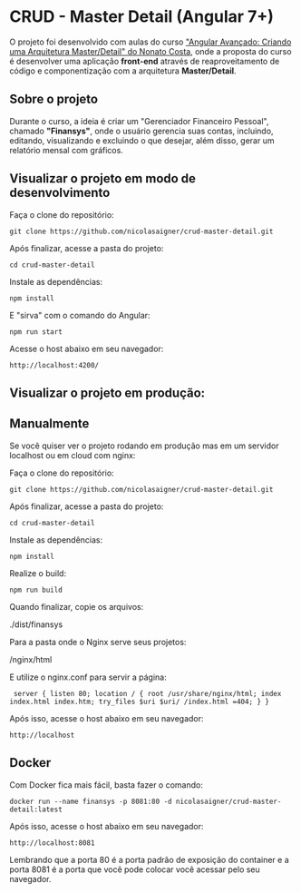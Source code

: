 # CRUD - Master Detail (Angular 7+)

O projeto foi desenvolvido com aulas do curso ["Angular Avançado: Criando uma Arquitetura Master/Detail" do Nonato Costa](https://www.udemy.com/course/angular-avancado/), onde a proposta do curso é desenvolver uma aplicação **front-end** através de reaproveitamento de código e componentização com a arquitetura **Master/Detail**.

## Sobre o projeto

Durante o curso, a ideia é criar um "Gerenciador Financeiro Pessoal", chamado **"Finansys"**, onde o usuário gerencia suas contas, incluindo, editando, visualizando e excluindo o que desejar, além disso, gerar um relatório mensal com gráficos.

## Visualizar o projeto em modo de desenvolvimento

Faça o clone do repositório:

``
git clone https://github.com/nicolasaigner/crud-master-detail.git
``

Após finalizar, acesse a pasta do projeto:

``
cd crud-master-detail
``

Instale as dependências:

``
npm install
``

E "sirva" com o comando do Angular:

``
npm run start
``

Acesse o host abaixo em seu navegador:

``
http://localhost:4200/
``

## Visualizar o projeto em produção:

## Manualmente

Se você quiser ver o projeto rodando em produção mas em um servidor localhost ou em cloud com nginx:

Faça o clone do repositório:

``
git clone https://github.com/nicolasaigner/crud-master-detail.git
``

Após finalizar, acesse a pasta do projeto:

``
cd crud-master-detail
``

Instale as dependências:

``
npm install
``

Realize o build:

``
npm run build
``

Quando finalizar, copie os arquivos:

./dist/finansys

Para a pasta onde o Nginx serve seus projetos:

/nginx/html

E utilize o nginx.conf para servir a página:

`` 
server {
  listen 80;
  location / {
    root /usr/share/nginx/html;
    index index.html index.htm;
    try_files $uri $uri/ /index.html =404;
  }
}
``

Após isso, acesse o host abaixo em seu navegador:

``
http://localhost
``

## Docker

Com Docker fica mais fácil, basta fazer o comando:

``
docker run --name finansys -p 8081:80 -d nicolasaigner/crud-master-detail:latest
``

Após isso, acesse o host abaixo em seu navegador:

``
http://localhost:8081
``

Lembrando que a porta 80 é a porta padrão de exposição do container e a porta 8081 é a porta que você pode colocar você acessar pelo seu navegador.
